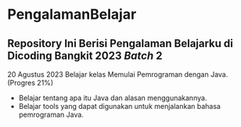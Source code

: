 # PengalamanBelajar
Repository Ini Berisi Pengalaman Belajarku di Dicoding Bangkit 2023 *Batch* 2
--
20 Agustus 2023
Belajar kelas Memulai Pemrograman dengan Java. (Progres 21%)
  * Belajar tentang apa itu Java dan alasan menggunakannya.
  * Belajar tools yang dapat digunakan untuk menjalankan bahasa pemrograman Java.
